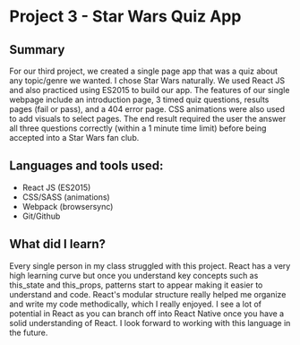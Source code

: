 <h1>Project 3 - Star Wars Quiz App</h1>
<h2>Summary</h2>
<p>For our third project, we created a single page app that was a quiz about any topic/genre we wanted. I chose Star Wars naturally. We used React JS and also practiced using ES2015 to build our app. The features of our single webpage include an introduction page, 3 timed quiz questions, results pages (fail or pass), and a 404 error page. CSS animations were also used to add visuals to select pages. The end result required the user the answer all three questions correctly (within a 1 minute time limit) before being accepted into a Star Wars fan club.</p>

<h2>Languages and tools used:</h2>
<ul>
<li>React JS (ES2015)</li>
<li>CSS/SASS (animations)</li>
<li>Webpack (browsersync)</li>
<li>Git/Github</li>
</ul>

<h2>What did I learn?</h2>
<p>Every single person in my class struggled with this project. React has a very high learning curve but once you understand key concepts such as this_state and this_props, patterns start to appear making it easier to understand and code. React's modular structure really  helped me organize and write my code methodically, which I really enjoyed. I see a lot of potential in React as you can branch off into React Native once you have a solid understanding of React. I look forward to working with this language in the future.</p>

